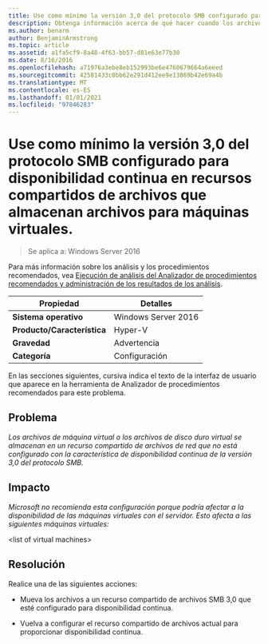 ```yaml
---
title: Use como mínimo la versión 3,0 del protocolo SMB configurado para disponibilidad continua en recursos compartidos de archivos que almacenan archivos para máquinas virtuales.
description: Obtenga información acerca de qué hacer cuando los archivos de máquina virtual o los archivos de disco duro virtual se almacenan en un recurso compartido de archivos de red que no está configurado con la característica de disponibilidad continua de la versión 3,0 del protocolo SMB.
ms.author: benarm
author: BenjaminArmstrong
ms.topic: article
ms.assetid: a1fa5cf9-8a48-4f63-bb57-d81e63e77b30
ms.date: 8/16/2016
ms.openlocfilehash: a71976a3ebe8eb152993be6e4760679664a6eeed
ms.sourcegitcommit: 42581433c0bb62e291d412ee9e13869b42e69a4b
ms.translationtype: MT
ms.contentlocale: es-ES
ms.lasthandoff: 01/01/2021
ms.locfileid: "97846283"
---
```

# <a name="use-at-least-smb-protocol-version-30-configured-for-continuous-availability-on-file-shares-that-store-files-for-virtual-machines"></a>Use como mínimo la versión 3,0 del protocolo SMB configurado para disponibilidad continua en recursos compartidos de archivos que almacenan archivos para máquinas virtuales.

>Se aplica a: Windows Server 2016

Para más información sobre los análisis y los procedimientos recomendados, vea [Ejecución de análisis del Analizador de procedimientos recomendados y administración de los resultados de los análisis](https://go.microsoft.com/fwlink/p/?LinkID=223177).

|Propiedad|Detalles|
|-|-|
|**Sistema operativo**|Windows Server 2016|
|**Producto/Característica**|Hyper-V|
|**Gravedad**|Advertencia|
|**Categoría**|Configuración|

En las secciones siguientes, cursiva indica el texto de la interfaz de usuario que aparece en la herramienta de Analizador de procedimientos recomendados para este problema.

## <a name="issue"></a>**Problema**
*Los archivos de máquina virtual o los archivos de disco duro virtual se almacenan en un recurso compartido de archivos de red que no está configurado con la característica de disponibilidad continua de la versión 3,0 del protocolo SMB.*

## <a name="impact"></a>**Impacto**
*Microsoft no recomienda esta configuración porque podría afectar a la disponibilidad de las máquinas virtuales con el servidor. Esto afecta a las siguientes máquinas virtuales:*

\<list of virtual machines>

## <a name="resolution"></a>**Resolución**
Realice una de las siguientes acciones:

-   Mueva los archivos a un recurso compartido de archivos SMB 3,0 que esté configurado para disponibilidad continua.

-   Vuelva a configurar el recurso compartido de archivos actual para proporcionar disponibilidad continua.



